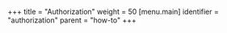 +++
title = "Authorization"
weight = 50
[menu.main]
  identifier = "authorization"
  parent = "how-to"
+++
